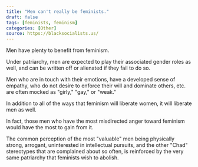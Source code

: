 ```yaml
---
title: "Men can't really be feminists."
draft: false
tags: [feminists, feminism]
categories: [Other]
source: https://blacksocialists.us/
---
```


Men have plenty to benefit from feminism.  
  
Under patriarchy, men are expected to play their associated gender roles as well, and can be written off or alienated if they fail to do so.  
  
Men who are in touch with their emotions, have a developed sense of empathy, who do not desire to enforce their will and dominate others, etc. are often mocked as "girly," "gay," or "weak."  
  
In addition to all of the ways that feminism will liberate women, it will liberate men as well.  
  
In fact, those men who have the most misdirected anger toward feminism would have the most to gain from it.  
  
The common perception of the most "valuable" men being physically strong, arrogant, uninterested in intellectual pursuits, and the other "Chad" stereotypes that are complained about so often, is reinforced by the very same patriarchy that feminists wish to abolish.


